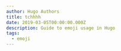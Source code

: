 ```yaml
---
author: Hugo Authors
title: tchhhh
date: 2019-03-05T00:00:00.000Z
description: Guide to emoji usage in Hugo
tags:
  - emoji
---
```


